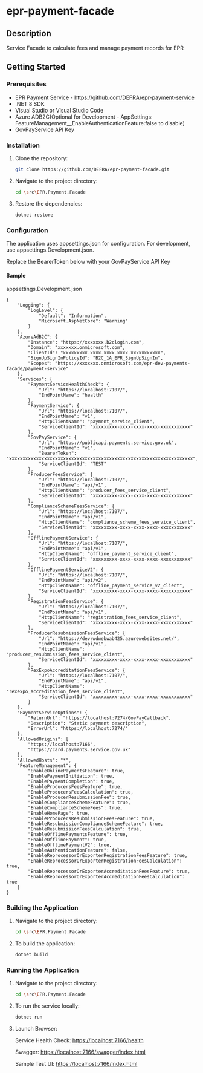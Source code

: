 # epr-payment-facade


## Description
Service Facade to calculate fees and manage payment records for EPR

## Getting Started

### Prerequisites
- EPR Payment Service - https://github.com/DEFRA/epr-payment-service
- .NET 8 SDK
- Visual Studio or Visual Studio Code
- Azure ADB2C(Optional for Development - AppSettings: FeatureManagement__EnableAuthenticationFeature:false to disable)
- GovPayService API Key

### Installation
1. Clone the repository:
    ```bash
    git clone https://github.com/DEFRA/epr-payment-facade.git
    ```
2. Navigate to the project directory:
    ```bash
    cd \src\EPR.Payment.Facade
    ```
3. Restore the dependencies:
    ```bash
    dotnet restore
    ```

### Configuration
The application uses appsettings.json for configuration. For development, use appsettings.Development.json.

Replace the BearerToken below with your GovPayService API Key

#### Sample 
appsettings.Development.json

```
{
    "Logging": {
        "LogLevel": {
            "Default": "Information",
            "Microsoft.AspNetCore": "Warning"
        }
    },
    "AzureAdB2C": {
        "Instance": "https://xxxxxxx.b2clogin.com",
        "Domain": "xxxxxxx.onmicrosoft.com",
        "ClientId": "xxxxxxxxx-xxxx-xxxx-xxxx-xxxxxxxxxxx",
        "SignUpSignInPolicyId": "B2C_1A_EPR_SignUpSignIn",
        "Scopes": "https://xxxxxxx.onmicrosoft.com/epr-dev-payments-facade/payment-service"
    },
    "Services": {
        "PaymentServiceHealthCheck": {
            "Url": "https://localhost:7107/",
            "EndPointName": "health"
        },
        "PaymentService": {
            "Url": "https://localhost:7107/",
            "EndPointName": "v1",
            "HttpClientName": "payment_service_client",
            "ServiceClientId": "xxxxxxxxx-xxxx-xxxx-xxxx-xxxxxxxxxxx"
        },
        "GovPayService": {
            "Url": "https://publicapi.payments.service.gov.uk",
            "EndPointName": "v1",
            "BearerToken": "xxxxxxxxxxxxxxxxxxxxxxxxxxxxxxxxxxxxxxxxxxxxxxxxxxxxxxxxxxxxxxxxxxxx",
            "ServiceClientId": "TEST"
        },
        "ProducerFeesService": {
            "Url": "https://localhost:7107/",
            "EndPointName": "api/v1",
            "HttpClientName": "producer_fees_service_client",
            "ServiceClientId": "xxxxxxxxx-xxxx-xxxx-xxxx-xxxxxxxxxxx"
        },
        "ComplianceSchemeFeesService": {
            "Url": "https://localhost:7107/",
            "EndPointName": "api/v1",
            "HttpClientName": "compliance_scheme_fees_service_client",
            "ServiceClientId": "xxxxxxxxx-xxxx-xxxx-xxxx-xxxxxxxxxxx"
        },
        "OfflinePaymentService": {
            "Url": "https://localhost:7107/",
            "EndPointName": "api/v1",
            "HttpClientName": "offline_payment_service_client",
            "ServiceClientId": "xxxxxxxxx-xxxx-xxxx-xxxx-xxxxxxxxxxx"
        },
        "OfflinePaymentServiceV2": {
            "Url": "https://localhost:7107/",
            "EndPointName": "api/v2",
            "HttpClientName": "offline_payment_service_v2_client",
            "ServiceClientId": "xxxxxxxxx-xxxx-xxxx-xxxx-xxxxxxxxxxx"
        },
        "RegistrationFeesService": {
            "Url": "https://localhost:7107/",
            "EndPointName": "api/v1",
            "HttpClientName": "registration_fees_service_client",
            "ServiceClientId": "xxxxxxxxx-xxxx-xxxx-xxxx-xxxxxxxxxxx"
        },
        "ProducerResubmissionFeesService": {
            "Url": "https://devrwdwebwab425.azurewebsites.net/",
            "EndPointName": "api/v1",
            "HttpClientName": "producer_resubmission_fees_service_client",
            "ServiceClientId": "xxxxxxxxx-xxxx-xxxx-xxxx-xxxxxxxxxxx"
        },
        "RexExpoAccreditationFeesService": {
            "Url": "https://localhost:7107/",
            "EndPointName": "api/v1",
            "HttpClientName": "rexexpo_accreditation_fees_service_client",
            "ServiceClientId": "xxxxxxxxx-xxxx-xxxx-xxxx-xxxxxxxxxxx"
        }
    },
    "PaymentServiceOptions": {
        "ReturnUrl": "https://localhost:7274/GovPayCallback",
        "Description": "Static payment description",
        "ErrorUrl": "https://localhost:7274/"
    },
    "AllowedOrigins": [
        "https://localhost:7166",
        "https://card.payments.service.gov.uk"
    ],
    "AllowedHosts": "*",
    "FeatureManagement": {
        "EnableOnlinePaymentsFeature": true,
        "EnablePaymentInitiation": true,
        "EnablePaymentCompletion": true,
        "EnableProducersFeesFeature": true,
        "EnableProducersFeesCalculation": true,
        "EnableProducerResubmissionFee": true,
        "EnableComplianceSchemeFeature": true,
        "EnableComplianceSchemeFees": true,
        "EnableHomePage": true,
        "EnableProducersResubmissionFeesFeature": true,
        "EnableResubmissionComplianceSchemeFeature": true,
        "EnableResubmissionFeesCalculation": true,
        "EnableOfflinePaymentsFeature": true,
        "EnableOfflinePayment": true,
        "EnableOfflinePaymentV2": true,
        "EnableAuthenticationFeature": false,
        "EnableReprocessorOrExporterRegistrationFeesFeature": true,
        "EnableReprocessorOrExporterRegistrationFeesCalculation": true,
        "EnableReprocessorOrExporterAccreditationFeesFeature": true,
        "EnableReprocessorOrExporterAccreditationFeesCalculation": true
    }
}

```

### Building the Application
1. Navigate to the project directory:
    ```bash
    cd \src\EPR.Payment.Facade
    ```

2. To build the application:
    ```bash
    dotnet build
    ```

### Running the Application
1. Navigate to the project directory:
    ```bash
    cd \src\EPR.Payment.Facade
    ```
 
2. To run the service locally:
    ```bash
    dotnet run
    ```

3. Launch Browser:

    Service Health Check:
    [https://localhost:7166/health](https://localhost:7166/health)

    Swagger:
    [https://localhost:7166/swagger/index.html](https://localhost:7166/swagger/index.html)
    
    Sample Test UI:
    [https://localhost:7166/index.html](https://localhost:7166/index.html)